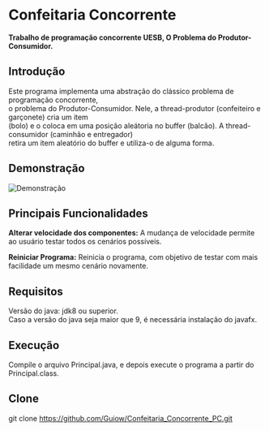 # Confeitaria Concorrente
**Trabalho de programação concorrente UESB, O Problema do Produtor-Consumidor.**


## Introdução
Este programa implementa uma abstração do clássico problema de programação concorrente,  
o problema do Produtor-Consumidor. Nele, a thread-produtor (confeiteiro e garçonete) cria um item  
(bolo) e o coloca em uma posição aleátoria no buffer (balcão). A thread-consumidor (caminhão e entregador)  
retira um item aleatório do buffer e utiliza-o de alguma forma.


## Demonstração
![Demonstração](https://github.com/user-attachments/assets/77e7bdd0-e262-4285-bc0f-5f3070a10094)


## Principais Funcionalidades
**Alterar velocidade dos componentes:** A mudança de velocidade permite ao usuário testar todos os cenários possíveis.  

**Reiniciar Programa:** Reinicia o programa, com objetivo de testar com mais facilidade um mesmo cenário novamente.


## Requisitos
Versão do java: jdk8 ou superior.  
Caso a versão do java seja maior que 9, é necessária instalação do javafx.


## Execução
Compile o arquivo Principal.java, e depois execute o programa a partir do Principal.class.


## Clone
git clone https://github.com/Guiow/Confeitaria_Concorrente_PC.git
